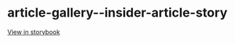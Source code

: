 # article-gallery--insider-article-story

[View in storybook](https://raw.githack.com/Independent-Digital-News-and-Media-Ltd/standard-pwamp-sb/PR-816-sb/index.html?path=/story/article-gallery--insider-article-story)
